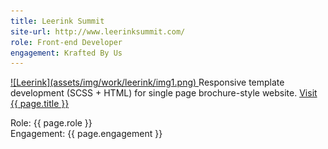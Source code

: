 ```yaml
---
title: Leerink Summit
site-url: http://www.leerinksummit.com/
role: Front-end Developer
engagement: Krafted By Us
---
```



<a href="{{ page.site-url }}" title="Visit {{ page.title }}" target="_blank">
  ![Leerink](assets/img/work/leerink/img1.png)
</a> 
Responsive template development (SCSS + HTML) for single page brochure-style website.  
<a href="{{ page.site-url }}" title="Visit {{ page.title }}" target="_blank">Visit {{ page.title }}</a>

Role: {{ page.role }}  
Engagement: {{ page.engagement }}  